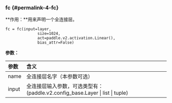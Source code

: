 ### fc {#permalink-4-fc}

**作用：**用来声明一个全连接层。

```
fc = fc(input=layer,
              size=1024,
              act=paddle.v2.activation.Linear(),
              bias_attr=False)
```

**参数：**

| 参数 | 含义 |
| :--- | :--- |
| name | 全连接层名字（本参数可选） |
| input | 全连接层输入参数，可选类型有： \(paddle.v2.config\_base.Layer \| list \| tuple\) |



